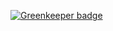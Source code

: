 

[![Greenkeeper badge](https://badges.greenkeeper.io/teppeis/utm-killer.svg)](https://greenkeeper.io/)